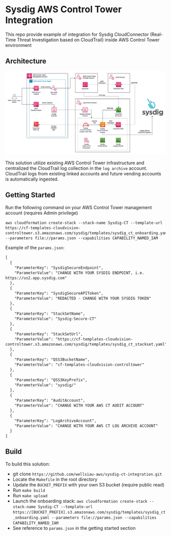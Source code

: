 # Sysdig AWS Control Tower Integration

This repo provide example of integration for Sysdig CloudConnector (Real-Time Threat Investigation based on CloudTrail) inside AWS Control Tower environment


## Architecture

![Architecture Diagram](sysdig-ct-architecture.png)

This solution utilize existing AWS Control Tower infrastructure and centralized the CloudTrail log collection in the `log archive` account. CloudTrail logs from existing linked accounts and future vending accounts is automatically ingested.

## Getting Started 

Run the following command on your AWS Control Tower management account (requires Admin privilege)

```
aws cloudformation create-stack --stack-name Sysdig-CT --template-url https://cf-templates-cloudvision-controltower.s3.amazonaws.com/sysdig/templates/sysdig_ct_onboarding.yaml --parameters file://params.json --capabilities CAPABILITY_NAMED_IAM
```

Example of the `params.json`:

```
[
  {
    "ParameterKey": "SysdigSecureEndpoint",
    "ParameterValue": "CHANGE WITH YOUR SYSDIG ENDPOINT, i.e. https://us2.app.sysdig.com"
  }, 
  {
    "ParameterKey": "SysdigSecureAPIToken",
    "ParameterValue": "REDACTED - CHANGE WITH YOUR SYSDIG TOKEN"
  },
  {
    "ParameterKey": "StackSetName",
    "ParameterValue": "Sysdig-Secure-CT"
  },
  {
    "ParameterKey": "StackSetUrl",
    "ParameterValue": "https://cf-templates-cloudvision-controltower.s3.amazonaws.com/sysdig/templates/sysdig_ct_stackset.yaml"
  },
  {
    "ParameterKey": "QSS3BucketName",
    "ParameterValue": "cf-templates-cloudvision-controltower"
  },
  {
    "ParameterKey": "QSS3KeyPrefix",
    "ParameterValue": "sysdig/"
  },
  {
    "ParameterKey": "AuditAccount",
    "ParameterValue": "CHANGE WITH YOUR AWS CT AUDIT ACCOUNT"
  },
  {
    "ParameterKey": "LogArchiveAccount",
    "ParameterValue": "CHANGE WITH YOUR AWS CT LOG ARCHIVE ACCOUNT"
  }
]
```

## Build

To build this solution:
- git clone `https://github.com/wellsiau-aws/sysdig-ct-integration.git`
- Locate the `Makefile` in the root directory
- Update the `BUCKET_PREFIX` with your own S3 bucket (require public read)
- Run `make build`
- Run `make upload`
- Launch the onboarding stack: `aws cloudformation create-stack --stack-name Sysdig-CT --template-url https://[BUCKET_PREFIX].s3.amazonaws.com/sysdig/templates/sysdig_ct_onboarding.yaml --parameters file://params.json --capabilities CAPABILITY_NAMED_IAM`
- See reference to `params.json` in the getting started section
